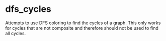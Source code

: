 # dfs_cycles

Attempts to use DFS coloring to find the cycles of a graph.  This only works for cycles that are not composite and
therefore should not be used to find all cycles.
